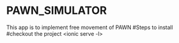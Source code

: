 # PAWN_SIMULATOR
This app is to implement free movement of PAWN
#Steps to install 
#checkout the project
<npm install>
<ionic serve -l>
